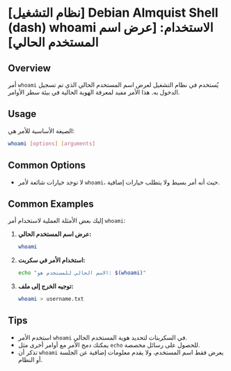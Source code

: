 # [نظام التشغيل] Debian Almquist Shell (dash) whoami الاستخدام: [عرض اسم المستخدم الحالي]

## Overview
أمر `whoami` يُستخدم في نظام التشغيل لعرض اسم المستخدم الحالي الذي تم تسجيل الدخول به. هذا الأمر مفيد لمعرفة الهوية الحالية في بيئة سطر الأوامر.

## Usage
الصيغة الأساسية للأمر هي:

```bash
whoami [options] [arguments]
```

## Common Options
- لا توجد خيارات شائعة لأمر `whoami`، حيث أنه أمر بسيط ولا يتطلب خيارات إضافية.

## Common Examples
إليك بعض الأمثلة العملية لاستخدام أمر `whoami`:

1. **عرض اسم المستخدم الحالي:**
   ```bash
   whoami
   ```

2. **استخدام الأمر في سكربت:**
   ```bash
   echo "الاسم الحالي للمستخدم هو: $(whoami)"
   ```

3. **توجيه الخرج إلى ملف:**
   ```bash
   whoami > username.txt
   ```

## Tips
- استخدم الأمر `whoami` في السكربتات لتحديد هوية المستخدم الحالي.
- يمكنك دمج الأمر مع أوامر أخرى مثل `echo` للحصول على رسائل مخصصة.
- تذكر أن `whoami` يعرض فقط اسم المستخدم، ولا يقدم معلومات إضافية عن الجلسة أو النظام.